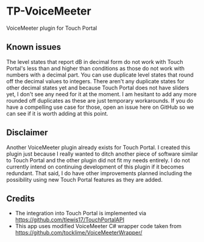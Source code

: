 # TP-VoiceMeeter
VoiceMeeter plugin for Touch Portal

## Known issues
The level states that report dB in decimal form do not work with Touch Portal's less than and higher than conditions as those do not work with numbers with a decimal part. You can use duplicate level states that round off the decimal values to integers. There aren't any duplicate states for other decimal states yet and because Touch Portal does not have sliders yet, I don't see any need for it at the moment. I am hesitant to add any more rounded off duplicates as these are just temporary workarounds. If you do have a compelling use case for those, open an issue here on GitHub so we can see if it is worth adding at this point.

## Disclaimer
Another VoiceMeeter plugin already exists for Touch Portal. I created this plugin just because I really wanted to ditch another piece of software similar to Touch Portal and the other plugin did not fit my needs entirely. I do not currently intend on continuing development of this plugin if it becomes redundant. That said, I do have other improvements planned including the possibility using new Touch Portal features as they are added.

## Credits
- The integration into Touch Portal is implemented via https://github.com/tlewis17/TouchPortalAPI
- This app uses modified VoiceMeeter C# wrapper code taken from https://github.com/tocklime/VoiceMeeterWrapper/
